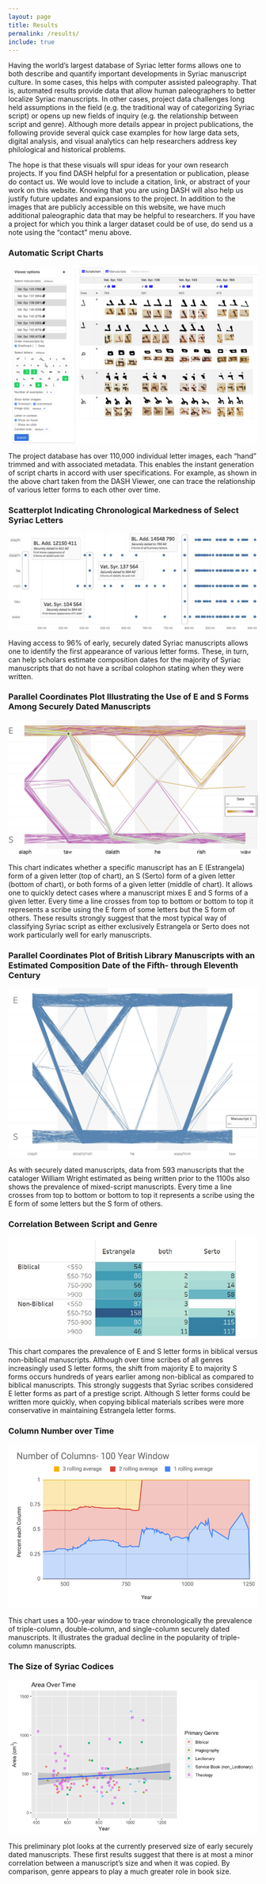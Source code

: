 ```yaml
---
layout: page
title: Results
permalink: /results/
include: true
---
```

Having the world’s largest database of Syriac letter forms allows one to both describe and quantify important developments in Syriac manuscript culture. In some cases, this helps with computer assisted paleography. That is, automated results provide data that allow human paleographers to better localize Syriac manuscripts. In other cases, project data challenges long held assumptions in the field (e.g. the traditional way of categorizing Syriac script) or opens up new fields of inquiry (e.g. the relationship between script and genre). Although more details appear in project publications, the following provide several quick case examples for how large data sets, digital analysis, and visual analytics can help researchers address key philological and historical problems. 

The hope is that these visuals will spur ideas for your own research projects. If you find DASH helpful for a presentation or publication, please do contact us. We would love to include a citation, link, or abstract of your work on this website. Knowing that you are using DASH will also help us justify future updates and expansions to the project. In addition to the images that are publicly accessible on this website, we have much additional paleographic data that may be helpful to researchers. If you have a project for which you think a larger dataset could be of use, do send us a note using the “contact” menu above.  


### Automatic Script Charts

![Image of current Scriptchart](assets/img/scriptchart.png)

The project database has over 110,000 individual letter images, each “hand” trimmed and with associated metadata. This enables the instant generation of script charts in accord with user specifications. For example, as shown in the above chart taken from the DASH Viewer, one can trace the relationship of various letter forms to each other over time.

### Scatterplot Indicating Chronological Markedness of Select Syriac Letters

![Scatterplot of Chronological Markedness of Syriac Letters](assets/img/scatterPlot.jpg)

Having access to 96% of early, securely dated Syriac manuscripts allows one to identify the first appearance of various letter forms. These, in turn, can help scholars estimate composition dates for the majority of Syriac manuscripts that do not have a scribal colophon stating when they were written. 

### Parallel Coordinates Plot Illustrating the Use of E and S Forms Among Securely Dated Manuscripts

![Chart showing whether a manuscript has Estrangela, Serto, or both letter forms](assets/img/parallelCoords1.jpg)

This chart indicates whether a specific manuscript has an E (Estrangela) form of a given letter (top of chart), an S (Serto) form of a given letter (bottom of chart), or both forms of a given letter (middle of chart). It allows one to quickly detect cases where a manuscript mixes E and S forms of a given letter. Every time a line crosses from top to bottom or bottom to top it represents a scribe using the E form of some letters but the S form of others. These results strongly suggest that the most typical way of classifying Syriac script as either exclusively Estrangela or Serto does not work particularly well for early manuscripts.

### Parallel Coordinates Plot of British Library Manuscripts with an Estimated Composition Date of the Fifth- through Eleventh Century

![Chart showing use of both letter forms in a manuscript](assets/img/parallelCoords2.jpg)

As with securely dated manuscripts, data from 593 manuscripts that the cataloger William Wright estimated as being written prior to the 1100s also shows the prevalence of mixed-script manuscripts. Every time a line crosses from top to bottom or bottom to top it represents a scribe using the E form of some letters but the S form of others. 

### Correlation Between Script and Genre

![Chart comparing prevalence of E and S letter forms in biblical vs non-biblical manuscripts](assets/img/correlationBetweenScriptAndGenre.jpg)

This chart compares the prevalence of E and S letter forms in biblical versus non-biblical manuscripts. Although over time scribes of all genres increasingly used S letter forms, the shift from majority E to majority S forms occurs hundreds of years earlier among non-biblical as compared to biblical manuscripts. This strongly suggests that Syriac scribes considered E letter forms as part of a prestige script. Although S letter forms could be written more quickly, when copying biblical materials scribes were more conservative in maintaining Estrangela letter forms.

### Column Number over Time

![Graph of Number of Columns over time](assets/img/column-graph.png)

This chart uses a 100-year window to trace chronologically the prevalence of triple-column, double-column, and single-column securely dated manuscripts. It illustrates the gradual decline in the popularity of triple-column manuscripts.

### The Size of Syriac Codices

![Graph of size of Syriac Codices over time](assets/img/area-over-time.png)

This preliminary plot looks at the currently preserved size of early securely dated manuscripts. These first results suggest that there is at most a minor correlation between a manuscript’s size and when it was copied. By comparison, genre appears to play a much greater role in book size.
<br/><br/><br/>
